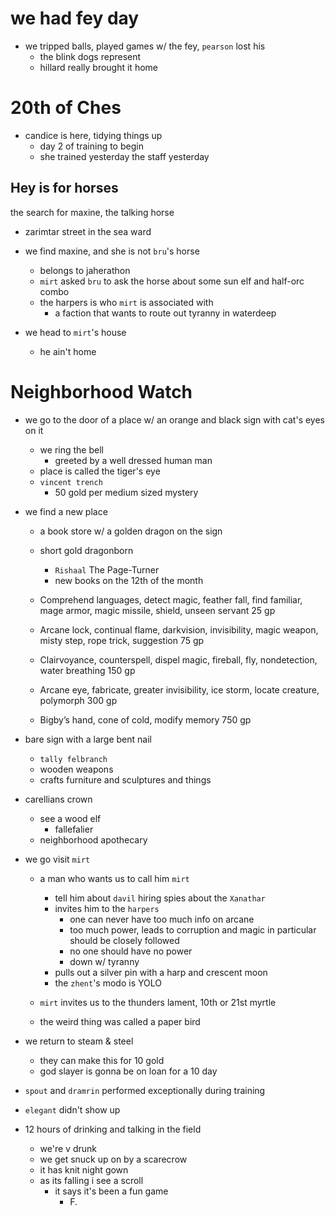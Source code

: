 # we had fey day
- we tripped balls, played games w/ the fey, `pearson` lost his
    - the blink dogs represent
    - hillard really brought it home

# 20th of Ches
- candice is here, tidying things up
    - day 2 of training to begin
    - she trained yesterday the staff yesterday

## Hey is for horses
the search for maxine, the talking horse
- zarimtar street in the sea ward
- we find maxine, and she is not `bru`'s horse
    - belongs to jaherathon
    - `mirt` asked `bru` to ask the horse about some sun elf and half-orc combo
    - the harpers is who `mirt` is associated with
        - a faction that wants to route out tyranny in waterdeep

- we head to `mirt`'s house
    - he ain't home

# Neighborhood Watch
- we go to the door of a place w/ an orange and black sign with cat's eyes on it
    - we ring the bell
        - greeted by a well dressed human man
    - place is called the tiger's eye
    - `vincent trench`
        - 50 gold per medium sized mystery

- we find a new place
    - a book store w/ a golden dragon on the sign
    - short gold dragonborn
        - `Rishaal` The Page-Turner
        - new books on the 12th of the month

    - Comprehend languages, detect magic, feather fall, find familiar, mage armor, magic missile, shield, unseen servant
25 gp
    - Arcane lock, continual flame, darkvision, invisibility, magic weapon, misty step, rope trick, suggestion
75 gp
    - Clairvoyance, counterspell, dispel magic, fireball, fly, nondetection, water breathing
150 gp
    - Arcane eye, fabricate, greater invisibility, ice storm, locate creature, polymorph
300 gp
    - Bigby’s hand, cone of cold, modify memory
750 gp

- bare sign with a large bent nail
    - `tally felbranch`
    - wooden weapons
    - crafts furniture and sculptures and things

- carellians crown
    - see a wood elf
        - fallefalier
    - neighborhood apothecary

- we go visit `mirt`
    - a man who wants us to call him `mirt` 
        - tell him about `davil` hiring spies about the `Xanathar`
        - invites him to the `harpers`
            - one can never have too much info on arcane
            - too much power, leads to corruption and magic in particular should be closely followed
            - no one should have no power
            - down w/ tyranny
        - pulls out a silver pin with a harp and crescent moon
        - the `zhent`'s modo is YOLO
    - `mirt` invites us to the thunders lament, 10th or 21st myrtle

    - the weird thing was called a paper bird

- we return to steam & steel
    - they can make this for 10 gold
    - god slayer is gonna be on loan for a 10 day

- `spout` and `dramrin` performed exceptionally during training
- `elegant` didn't show up


- 12 hours of drinking and talking in the field
    - we're v drunk
    - we get snuck up on by a scarecrow
    - it has knit night gown
    - as its falling i see a scroll
        - it says it's been a fun game
            - F.
